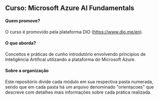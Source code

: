 ## Curso: Microsoft Azure AI Fundamentals 

#### Quem promove? 
O curso é promovido pela plataforma DIO (https://www.dio.me/en).

#### O que aborda?
Conceitos e práticas de cunho introdutório envolvendo princípios de Inteligência Artifical utilizando a plataforma do Microsoft Azure. 

#### Sobre a organização
Este repositório divide cada módulo em sua respectiva pasta numerada, sendo que em cada pasta há um arquivo denominado "orientacoes" que descreve com detalhes mais informações sobre cada prática realizada.
